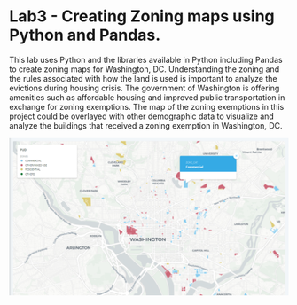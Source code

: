 # Lab3 - Creating Zoning maps using Python and Pandas.

This lab uses Python and the libraries available in Python including Pandas to create zoning maps for Washington, DC. Understanding the zoning and the rules associated with how the land is used is important to analyze the evictions during housing crisis. The government of Washington is offering amenities such as affordable housing and improved public transportation in exchange for zoning exemptions. The map of the zoning exemptions in this project could be overlayed with other demographic data to visualize and analyze the buildings that received a zoning exemption in Washington, DC. 

<img src = "ZoningMap.png">
